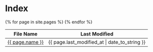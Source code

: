 # Index
<table>
  <thead>
    <tr>
      <th>File Name</th>
      <th>Last Modified</th>
    </tr>
  </thead>
  <tbody>
    {% for page in site.pages %}
        <tr>
          <td><a href="{{ page.path| remove: '.md' }}">{{ page.name  }}</a></td>
          <td>{{ page.last_modified_at | date_to_string }}</td>
        </tr>
    {% endfor %}
  </tbody>
</table>
